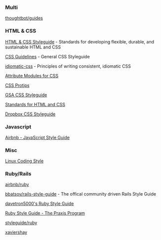### Multi
[thoughtbot/guides](https://github.com/thoughtbot/guides)

### HTML & CSS
[HTML & CSS Styleguide](http://codeguide.co/) - Standards for developing flexible, durable, and sustainable HTML and CSS

[CSS Guidelines](http://cssguidelin.es/) - General CSS Styleguide

[idiomatic-css](https://github.com/necolas/idiomatic-css) - Principles of writing consistent, idiomatic CSS

[Attribute Modules for CSS](https://amcss.github.io/)

[CSS Protips](https://github.com/AllThingsSmitty/css-protips)

[GSA CSS Styleguide](https://pages.18f.gov/frontend/css-coding-styleguide/)

[Standards for HTML and CSS](http://codeguide.co/)

[Dropbox CSS Styleguide](https://github.com/dropbox/css-style-guide)


### Javascript
[Airbnb - JavaScript Style Guide ](https://github.com/airbnb/javascript)


### Misc
[Linux Coding Style](https://www.kernel.org/doc/Documentation/CodingStyle)


### Ruby/Rails
[airbnb/ruby](https://github.com/airbnb/ruby)

[bbatsov/rails-style-guide](https://github.com/bbatsov/rails-style-guide) - The offical community driven Rails Style Guide

[davetron5000's Ruby Style Guide](http://naildrivin5.com/ruby-style/)

[Ruby Style Guide - The Praxis Program](http://praxis.scholarslab.org/scratchpad/ruby-style-guide/)

[styleguide/ruby](https://github.com/styleguide/ruby)

[xaviershay](https://xaviershay.github.io/writing/docs/ruby_style_guide.html)
